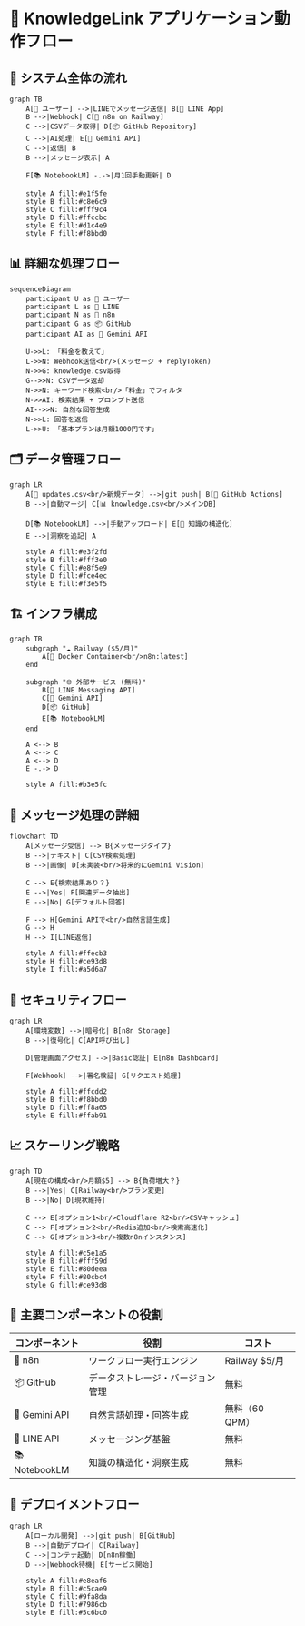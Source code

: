 # 📱 KnowledgeLink アプリケーション動作フロー

## 🔄 システム全体の流れ

```mermaid
graph TB
    A[👤 ユーザー] -->|LINEでメッセージ送信| B[📱 LINE App]
    B -->|Webhook| C[🔧 n8n on Railway]
    C -->|CSVデータ取得| D[📦 GitHub Repository]
    C -->|AI処理| E[🤖 Gemini API]
    C -->|返信| B
    B -->|メッセージ表示| A
    
    F[📚 NotebookLM] -.->|月1回手動更新| D
    
    style A fill:#e1f5fe
    style B fill:#c8e6c9
    style C fill:#fff9c4
    style D fill:#ffccbc
    style E fill:#d1c4e9
    style F fill:#f8bbd0
```

## 📊 詳細な処理フロー

```mermaid
sequenceDiagram
    participant U as 👤 ユーザー
    participant L as 📱 LINE
    participant N as 🔧 n8n
    participant G as 📦 GitHub
    participant AI as 🤖 Gemini API
    
    U->>L: 「料金を教えて」
    L->>N: Webhook送信<br/>(メッセージ + replyToken)
    N->>G: knowledge.csv取得
    G-->>N: CSVデータ返却
    N->>N: キーワード検索<br/>「料金」でフィルタ
    N->>AI: 検索結果 + プロンプト送信
    AI-->>N: 自然な回答生成
    N->>L: 回答を返信
    L->>U: 「基本プランは月額1000円です」
```

## 🗂️ データ管理フロー

```mermaid
graph LR
    A[📝 updates.csv<br/>新規データ] -->|git push| B[🔄 GitHub Actions]
    B -->|自動マージ| C[📊 knowledge.csv<br/>メインDB]
    
    D[📚 NotebookLM] -->|手動アップロード| E[🧠 知識の構造化]
    E -->|洞察を追記| A
    
    style A fill:#e3f2fd
    style B fill:#fff3e0
    style C fill:#e8f5e9
    style D fill:#fce4ec
    style E fill:#f3e5f5
```

## 🏗️ インフラ構成

```mermaid
graph TB
    subgraph "☁️ Railway ($5/月)"
        A[🐳 Docker Container<br/>n8n:latest]
    end
    
    subgraph "🌐 外部サービス (無料)"
        B[📱 LINE Messaging API]
        C[🤖 Gemini API]
        D[📦 GitHub]
        E[📚 NotebookLM]
    end
    
    A <--> B
    A <--> C
    A <--> D
    E -.-> D
    
    style A fill:#b3e5fc
```

## 💬 メッセージ処理の詳細

```mermaid
flowchart TD
    A[メッセージ受信] --> B{メッセージタイプ}
    B -->|テキスト| C[CSV検索処理]
    B -->|画像| D[未実装<br/>将来的にGemini Vision]
    
    C --> E{検索結果あり？}
    E -->|Yes| F[関連データ抽出]
    E -->|No| G[デフォルト回答]
    
    F --> H[Gemini APIで<br/>自然言語生成]
    G --> H
    H --> I[LINE返信]
    
    style A fill:#ffecb3
    style H fill:#ce93d8
    style I fill:#a5d6a7
```

## 🔐 セキュリティフロー

```mermaid
graph LR
    A[環境変数] -->|暗号化| B[n8n Storage]
    B -->|復号化| C[API呼び出し]
    
    D[管理画面アクセス] -->|Basic認証| E[n8n Dashboard]
    
    F[Webhook] -->|署名検証| G[リクエスト処理]
    
    style A fill:#ffcdd2
    style B fill:#f8bbd0
    style D fill:#ff8a65
    style E fill:#ffab91
```

## 📈 スケーリング戦略

```mermaid
graph TD
    A[現在の構成<br/>月額$5] --> B{負荷増大？}
    B -->|Yes| C[Railway<br/>プラン変更]
    B -->|No| D[現状維持]
    
    C --> E[オプション1<br/>Cloudflare R2<br/>CSVキャッシュ]
    C --> F[オプション2<br/>Redis追加<br/>検索高速化]
    C --> G[オプション3<br/>複数n8nインスタンス]
    
    style A fill:#c5e1a5
    style B fill:#fff59d
    style E fill:#80deea
    style F fill:#80cbc4
    style G fill:#ce93d8
```

## 🎯 主要コンポーネントの役割

| コンポーネント | 役割 | コスト |
|--------------|------|--------|
| 🔧 n8n | ワークフロー実行エンジン | Railway $5/月 |
| 📦 GitHub | データストレージ・バージョン管理 | 無料 |
| 🤖 Gemini API | 自然言語処理・回答生成 | 無料（60 QPM） |
| 📱 LINE API | メッセージング基盤 | 無料 |
| 📚 NotebookLM | 知識の構造化・洞察生成 | 無料 |

## 🚀 デプロイメントフロー

```mermaid
graph LR
    A[ローカル開発] -->|git push| B[GitHub]
    B -->|自動デプロイ| C[Railway]
    C -->|コンテナ起動| D[n8n稼働]
    D -->|Webhook待機| E[サービス開始]
    
    style A fill:#e8eaf6
    style B fill:#c5cae9
    style C fill:#9fa8da
    style D fill:#7986cb
    style E fill:#5c6bc0
```